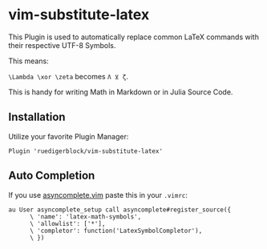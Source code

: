 # vim-substitute-latex

This Plugin is used to automatically replace common LaTeX commands with their respective UTF-8 Symbols.

This means:

`\Lambda \xor \zeta` becomes `Λ ⊻ ζ`.

This is handy for writing Math in Markdown or in Julia Source Code.

## Installation

Utilize your favorite Plugin Manager:

```
Plugin 'ruedigerblock/vim-substitute-latex'
```

## Auto Completion

If you use [asyncomplete.vim](https://github.com/prabirshrestha/asyncomplete.vim) paste this in your `.vimrc`:

```
au User asyncomplete_setup call asyncomplete#register_source({
      \ 'name': 'latex-math-symbols',
      \ 'allowlist': ['*'],
      \ 'completor': function('LatexSymbolCompletor'),
      \ })
```
